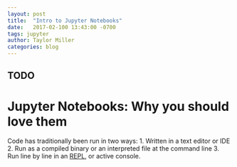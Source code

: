 ```yaml
---
layout: post
title:  "Intro to Jupyter Notebooks"
date:   2017-02-100 13:43:00 -0700
tags: jupyter
author: Taylor Miller
categories: blog
---
```

## TODO

# Jupyter Notebooks: Why you should love them

Code has traditionally been run in two ways:
    1. Written in a text editor or IDE
    2. Run as a compiled binary or an interpreted file at the command line
    3. Run line by line in an [REPL](), or active console.